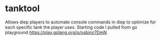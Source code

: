 # tanktool
Allows diep players to automate console commands in diep to optimize for each specific tank the player uses.
Starting code I pulled from go playground https://play.golang.org/p/osbinz7DmN